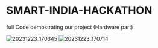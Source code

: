 # SMART-INDIA-HACKATHON
full Code demostrating our project (Hardware part)


![20231223_170345](https://github.com/kplgngwr/SMART-INDIA-HACKATHON/assets/124797373/37144d1d-5ad5-4aa3-8996-ea1d793ca8ec)
![20231223_170714](https://github.com/kplgngwr/SMART-INDIA-HACKATHON/assets/124797373/f00e8032-275b-4ff8-89f0-543a047c15a2)
